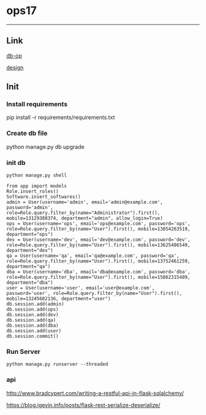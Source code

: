 # ops17

------

## Link
[db-op](/docs/db.md)

[design](/docs/design.md)

## Init
### Install requirements
pip install -r requirements/requirements.txt

### Create db file
python manage.py db upgrade

### init db
```shell
python manage.py shell   

from app import models
Role.insert_roles()
Software.insert_softwares()
admin = User(username='admin', email='admin@example.com', password='admin', role=Role.query.filter_by(name="Administrator").first(), mobile=13129388374, department="admin", allow_login=True)
ops = User(username='ops', email='ops@example.com', password='ops', role=Role.query.filter_by(name="User").first(), mobile=13854263519, department="ops")
dev = User(username='dev', email='dev@example.com', password='dev', role=Role.query.filter_by(name="User").first(), mobile=13625486549, department="dev")
qa = User(username='qa', email='qa@example.com', password='qa', role=Role.query.filter_by(name="User").first(), mobile=13752461259, department="qa")
dba = User(username='dba', email='dba@example.com', password='dba', role=Role.query.filter_by(name="User").first(), mobile=15862315489, department="dba")
user = User(username='user', email='user@example.com', password='user', role=Role.query.filter_by(name="User").first(), mobile=13245682136, department="user")
db.session.add(admin)
db.session.add(ops)
db.session.add(dev)
db.session.add(qa)
db.session.add(dba)
db.session.add(user)
db.session.commit()
```

### Run Server
```shell
python manage.py runserver --threaded
```


### api
http://www.bradcypert.com/writing-a-restful-api-in-flask-sqlalchemy/

https://blog.igevin.info/posts/flask-rest-serialize-deserialize/